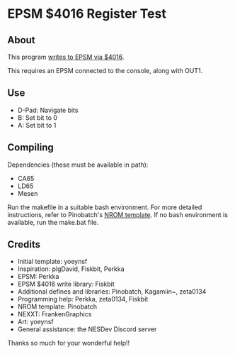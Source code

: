 # EPSM $4016 Register Test

## About

This program [writes to EPSM via $4016](https://www.nesdev.org/wiki/Expansion_Port_Sound_Module#Universal_access).

This requires an EPSM connected to the console, along with OUT1.

## Use

- D-Pad: Navigate bits
- B: Set bit to 0
- A: Set bit to 1

## Compiling

Dependencies (these must be available in path):
- CA65
- LD65
- Mesen

Run the makefile in a suitable bash environment. For more detailed instructions, refer to Pinobatch's [NROM template](https://github.com/pinobatch/nrom-template). If no bash environment is available, run the make.bat file.

## Credits

- Initial template: yoeynsf
- Inspiration: plgDavid, Fiskbit, Perkka
- EPSM: Perkka
- EPSM $4016 write library: Fiskbit
- Additional defines and libraries: Pinobatch, Kagamiin~, zeta0134
- Programming help: Perkka, zeta0134, Fiskbit
- NROM template: Pinobatch
- NEXXT: FrankenGraphics
- Art: yoeynsf
- General assistance: the NESDev Discord server

Thanks so much for your wonderful help!!
